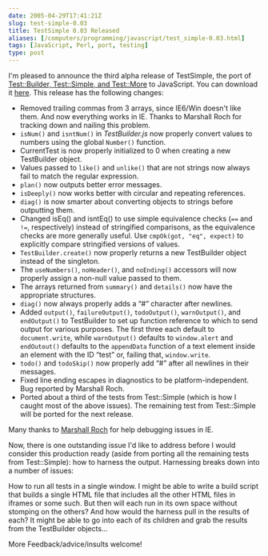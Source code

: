 ```yaml
--- 
date: 2005-04-29T17:41:21Z
slug: test-simple-0.03
title: TestSimple 0.03 Released
aliases: [/computers/programming/javascript/test_simple-0.03.html]
tags: [JavaScript, Perl, port, testing]
type: post
---
```


<p>I'm pleased to announce the third alpha release of TestSimple, the port of
<a href="http://search.cpan.org/dist/Test-Simple/" title="Test::Simple and friends on CPAN">Test::Builder, Test::Simple, and Test::More</a> to
JavaScript. You can download
it <a href="http://www.justatheory.com/downloads/TestSimple-0.03.tar.gz" title="Download TestSimple 0.03 now!">here</a>. This release has the following
changes:</p>

<ul>
  <li>Removed trailing commas from 3 arrays, since IE6/Win doesn't like
  them. And now everything works in IE. Thanks to Marshall Roch for tracking
  down and nailing this problem.</li>
  <li><code>isNum()</code> and <code>isntNum()</code>
  in <em>TestBuilder.js</em> now properly convert values to numbers using the
  global <code>Number()</code> function.</li>
  <li>CurrentTest is now properly initialized to 0 when creating a new
  TestBuilder object.</li>
  <li>Values passed to <code>like()</code> and <code>unlike()</code> that are
  not strings now always fail to match the regular expression.</li>
  <li><code>plan()</code> now outputs better error messages.</li>
  <li><code>isDeeply()</code> now works better with circular and repeating
  references.</li>
  <li><code>diag()</code> is now smarter about converting objects to strings
  before outputting them.</li>
  <li>Changed isEq() and isntEq() to use simple equivalence checks
  (<code>==</code> and <code>!=</code>, respectively) instead of stringified
  comparisons, as the equivalence checks are more generally
  useful. Use <code>cmpOk(got, &quot;eq&quot;, expect)</code> to explicitly
  compare stringified versions of values.</li>
  <li><code>TestBuilder.create()</code> now properly returns a new TestBuilder
  object instead of the singleton.</li>
  <li>The <code>useNumbers()</code>, <code>noHeader()</code>,
  and <code>noEnding()</code> accessors will now properly assign a non-null
  value passed to them.</li>
  <li>The arrays returned from <code>summary()</code>
  and <code>details()</code> now have the appropriate structures.</li>
  <li><code>diag()</code> now always properly adds a <q>#</q> character after
  newlines.</li>
  <li>Added <code>output()</code>, <code>failureOutput()</code>,
  <code>todoOutput()</code>, <code>warnOutput()</code>,
  and <code>endOutput()</code> to TestBuilder to set up function reference to
  which to send output for various purposes. The first three each default
  to <code>document.write</code>, while <code>warnOutput()</code> defaults to
  <code>window.alert</code> and <code>endOutout()</code> defaults to the
  <code>appendData</code> function of a text element inside an element with
  the ID <q>test</q> or, failing that, <code>window.write</code>.</li>
  <li><code>todo()</code> and <code>todoSkip()</code> now properly add <q>#</q>
  after all newlines in their messages.</li>
  <li>Fixed line ending escapes in diagnostics to be platform-independent. Bug
  reported by Marshall Roch.</li>
  <li>Ported about a third of the tests from Test::Simple (which is how I
  caught most of the above issues). The remaining test from Test::Simple will
  be ported for the next release.</li>
</ul>

<p>Many thanks to <a href="http://www.spastically.com/" title="Spastically">Marshall Roch</a> for help debugging issues in IE.</p>

<p>Now, there is one outstanding issue I'd like to address before I would
consider this production ready (aside from porting all the remaining tests
from Test::Simple): how to harness the output. Harnessing breaks down into a
number of issues:</p>

<p>How to run all tests in a single window. I might be able to write a build
script that builds a single HTML file that includes all the other HTML files
in iframes or some such. But then will each run in its own space without
stomping on the others? And how would the harness pull in the results of each?
It might be able to go into each of its children and grab the results from the
TestBuilder objects…
</p>

<p>More Feedback/advice/insults welcome!</p>
